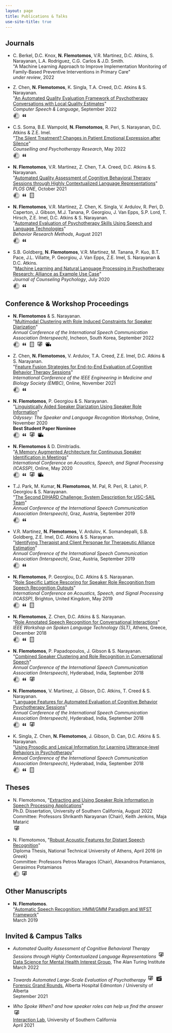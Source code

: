```yaml
---
layout: page
title: Publications & Talks
use-site-title: true
---
```


<script type="text/javascript">
function showOrHide(id) 
{
    var div = document.getElementById(id);
    if (div.style.display == "block") 
    {
        div.style.display = "none";
    }
    else 
    {
        div.style.display = "block";
    }
}
</script>

## Journals

* C. Berkel, D.C. Knox, __N. Flemotomos__, V.R. Martinez, D.C. Atkins, S. Narayanan, L.A. Rodriguez, C.G. Carlos & J.D. Smith.  
"A Machine Learning Approach to Improve Implementation Monitoring of Family-Based Preventive Interventions in Primary Care"  
*under review*, 2022

* Z. Chen, __N. Flemotomos__, K. Singla, T.A. Creed, D.C. Atkins & S. Narayanan.   
"[An Automated Quality Evaluation Framework of Psychotherapy Conversations with Local Quality Estimates](/work/papers/2022_CSL_Psychotherapy_LocalQuality.pdf)"  
*Computer Speech & Language*, September 2022   
[![DOI](/img/doi_logo_bw.png)](https://dx.doi.org/10.1016/j.csl.2022.101380) 
<a href="javascript:showOrHide('cite_2022_CSL_Psychotherapy_LocalQuality');">![bibTeX](/img/cite_logo.png)</a> 
<div style="display:none" id="cite_2022_CSL_Psychotherapy_LocalQuality">
<p><iframe src="/work/papers/citations/2022_CSL_Psychotherapy_LocalQuality.bib.txt" frameborder="0" height="100"  width="90%"></iframe></p>
</div> 

* C.S. Soma, B.E. Wampold, __N. Flemotomos__, R. Peri, S. Narayanan, D.C. Atkins & Z.E. Imel.   
"[The Silent Treatment? Changes in Patient Emotional Expression after Silence](https://onlinelibrary.wiley.com/share/author/EUJCBNEI4BCW4UFE7ZCW?target=10.1002/capr.12537)"    
*Counselling and Psychotherapy Research*, May 2022  
[![DOI](/img/doi_logo_bw.png)](https://dx.doi.org/10.1002/capr.12537) 
<a href="javascript:showOrHide('cite_2022_CAPR_SilentTreatment');">![bibTeX](/img/cite_logo.png)</a> 
<div style="display:none" id="cite_2022_CAPR_SilentTreatment">
<p><iframe src="/work/papers/citations/2022_CAPR_SilentTreatment.bib.txt" frameborder="0" height="100"  width="90%"></iframe></p>
</div>  

* __N. Flemotomos__, V.R. Martinez, Z. Chen, T.A. Creed, D.C. Atkins & S. Narayanan.  
"[Automated Quality Assessment of Cognitive Behavioral Therapy Sessions through Highly Contextualized Language Representations](/work/papers/2021_PLOS_CBT_BERT.pdf)"  
*PLOS ONE*, October 2021  
[![DOI](/img/doi_logo_bw.png)](http://dx.doi.org/10.1371/journal.pone.0258639) 
<a href="javascript:showOrHide('cite_2021_PLOS_CBT_BERT');">![bibTeX](/img/cite_logo.png)</a> 
[![Poster](/img/poster_logo.png)](/work/presentations/2021_ECEfestival_BERT_CBT_poster.pdf) 
<div style="display:none" id="cite_2021_PLOS_CBT_BERT">
<p><iframe src="/work/papers/citations/2021_PLOS_CBT_BERT.bib.txt" frameborder="0" height="100"  width="90%"></iframe></p>
</div> 

* __N. Flemotomos__, V.R. Martinez, Z. Chen, K. Singla, V. Ardulov, R. Peri, D. Caperton, J. Gibson, M.J. Tanana, P. Georgiou, J. Van Epps, S.P. Lord, T. Hirsch, Z.E. Imel, D.C. Atkins & S. Narayanan.   
"[Automated Evaluation of Psychotherapy Skills Using Speech and Language Technologies](https://rdcu.be/crPrw)"  
*Behavior Research Methods*, August 2021  
[![DOI](/img/doi_logo_bw.png)](http://dx.doi.org/10.3758/s13428-021-01623-4) 
<a href="javascript:showOrHide('cite_2021_BRM_Psychotherapy_Speech_Language');">![bibTeX](/img/cite_logo.png)</a> 
<div style="display:none" id="cite_2021_BRM_Psychotherapy_Speech_Language">
<p><iframe src="/work/papers/citations/2021_BRM_Psychotherapy_Speech_Language.bib.txt" frameborder="0" height="100"  width="90%"></iframe></p>
</div> 

* S.B. Goldberg, __N. Flemotomos__, V.R. Martinez, M. Tanana, P. Kuo, B.T. Pace, J.L. Villatte, P. Georgiou, J. Van Epps, Z.E. Imel, S. Narayanan & D.C. Atkins.  
"[Machine Learning and Natural Language Processing in Psychotherapy Research: Alliance as Example Use Case](/work/papers/2020_JCP_ML_NLP_Alliance.pdf)"  
*Journal of Counseling Psychology*, July 2020  
[![DOI](/img/doi_logo_bw.png)](http://dx.doi.org/10.1037/cou0000382) 
<a href="javascript:showOrHide('cite_2020_JCP_ML_NLP_Alliance');">![bibTeX](/img/cite_logo.png)</a> 
<div style="display:none" id="cite_2020_JCP_ML_NLP_Alliance">
<p><iframe src="/work/papers/citations/2020_JCP_ML_NLP_Alliance.bib.txt" frameborder="0" height="100"  width="90%"></iframe></p>
</div>

## Conference & Workshop Proceedings
* __N. Flemotomos__ & S. Narayanan.  
"[Multimodal Clustering with Role Induced Constraints for Speaker Diarization](/work/papers/2022_IS_MultimodalClusteringRoleInducedConstraints.pdf)"   
*Annual Conference of the International Speech Communication Association (Interspeech)*, Incheon, South Korea, September 2022  
[![DOI](/img/doi_logo_bw.png)](http://dx.doi.org/10.21437/Interspeech.2022-814) 
<a href="javascript:showOrHide('cite_2022_IS_Constrained_Clustering_Diarization');">![bibTeX](/img/cite_logo.png)</a> 
[![Poster](/img/poster_logo.png)](/work/presentations/2022_IS_MultimodalClusteringRoleInducedConstraints_poster.pdf) 
[![Slides](/img/slides_logo.png)](/work/presentations/2022_IS_MultimodalClusteringRoleInducedConstraints_pres.pdf) 
[![Video](/img/video_logo.png)](/work/presentations/2022_IS_MultimodalClusteringRoleInducedConstraints_vid.mp4)  
<div style="display:none" id="cite_2022_IS_Constrained_Clustering_Diarization">
<p><iframe src="/work/papers/citations/2022_IS_Constrained_Clustering_Diarization.bib.txt" frameborder="0" height="100"  width="90%"></iframe></p>
</div>  

* Z. Chen, __N. Flemotomos__, V. Ardulov, T.A. Creed, Z.E. Imel, D.C. Atkins & S. Narayanan.  
"[Feature Fusion Strategies for End-to-End Evaluation of Cognitive Behavior Therapy Sessions](/work/papers/2021_EMBC_Feature_Fusion_CBT.pdf)"  
*International Conference of the IEEE Engineering in Medicine and Biology Society (EMBC)*, Online, November 2021  
[![DOI](/img/doi_logo_bw.png)](http://dx.doi.org/10.1109/EMBC46164.2021.9629694) 
<a href="javascript:showOrHide('cite_2021_EMBC_Feature_Fusion_CBT');">![bibTeX](/img/cite_logo.png)</a> 
<div style="display:none" id="cite_2021_EMBC_Feature_Fusion_CBT">
<p><iframe src="/work/papers/citations/2021_EMBC_Feature_Fusion_CBT.bib.txt" frameborder="0" height="100"  width="90%"></iframe></p>
</div>

* __N. Flemotomos__, P. Georgiou & S. Narayanan.  
"[Linguistically Aided Speaker Diarization Using Speaker Role Information](/work/papers/2020_ODYSSEY_Linguistically_Diarization_Roles.pdf)"  
*Odyssey: The Speaker and Language Recognition Workshop*, Online, November 2020  
__Best Student Paper Nominee__  
[![DOI](/img/doi_logo_bw.png)](http://dx.doi.org/10.21437/Odyssey.2020-17) 
<a href="javascript:showOrHide('cite_2020_ODYSSEY_Linguistically_Diarization_Roles');">![bibTeX](/img/cite_logo.png)</a> 
[![Slides](/img/slides_logo.png)](/work/presentations/2020_ODYSSEY_Linguistically_Diarization_Roles_pres.pdf) 
[![Video](/img/video_logo.png)](/work/presentations/2020_ODYSSEY_Linguistically_Diarization_Roles_vid.mp4)  
<div style="display:none" id="cite_2020_ODYSSEY_Linguistically_Diarization_Roles">
<p><iframe src="/work/papers/citations/2020_ODYSSEY_Linguistically_Diarization_Roles.bib.txt" frameborder="0" height="100"  width="90%"></iframe></p>
</div>

* __N. Flemotomos__ & D. Dimitriadis.  
"[A Memory Augmented Architecture for Continuous Speaker Identification in Meetings](/work/papers/2020_ICASSP_RMC_MSR.pdf)"  
*International Conference on Acoustics, Speech, and Signal Processing (ICASSP)*, Online, May 2020  
[![DOI](/img/doi_logo_bw.png)](http://dx.doi.org/10.1109/ICASSP40776.2020.9053152) 
<a href="javascript:showOrHide('cite_2020_ICASSP_RMC_MSR');">![bibTeX](/img/cite_logo.png)</a> 
[![Slides](/img/slides_logo.png)](/work/presentations/2020_ICASSP_RMC_MSR_pres.pdf) 
[![Video](/img/video_logo.png)](/work/presentations/2020_ICASSP_RMC_MSR_vid.mp4) 
<div style="display:none" id="cite_2020_ICASSP_RMC_MSR">
<p><iframe src="/work/papers/citations/2020_ICASSP_RMC_MSR.bib.txt" frameborder="0" height="100"  width="90%"></iframe></p>
</div>

* T.J. Park, M. Kumar, __N. Flemotomos__, M. Pal, R. Peri, R. Lahiri, P. Georgiou & S. Narayanan.  
"[The Second DIHARD Challenge: System Description for USC-SAIL Team](/work/papers/2019_IS_DIHARD.pdf)"  
*Annual Conference of the International Speech Communication Association (Interspeech)*, Graz, Austria, September 2019  
[![DOI](/img/doi_logo_bw.png)](http://dx.doi.org/10.21437/Interspeech.2019-1903) 
<a href="javascript:showOrHide('cite_2019_IS_DIHARD');">![bibTeX](/img/cite_logo.png)</a> 
<div style="display:none" id="cite_2019_IS_DIHARD">
<p><iframe src="/work/papers/citations/2019_IS_DIHARD.bib.txt" frameborder="0" height="100"  width="90%"></iframe></p>
</div>

* V.R. Martinez, __N. Flemotomos__, V. Ardulov, K. Somandepalli, S.B. Goldberg, Z.E. Imel, D.C. Atkins & S. Narayanan.  
"[Identifying Therapist and Client Personae for Therapeutic Alliance Estimation](/work/papers/2019_IS_Personae_Alliance.pdf)"  
*Annual Conference of the International Speech Communication Association (Interspeech)*, Graz, Austria, September 2019  
[![DOI](/img/doi_logo_bw.png)](http://dx.doi.org/10.21437/Interspeech.2019-2829) 
<a href="javascript:showOrHide('cite_2019_IS_Personae_Alliance');">![bibTeX](/img/cite_logo.png)</a> 
<div style="display:none" id="cite_2019_IS_Personae_Alliance">
<p><iframe src="/work/papers/citations/2019_IS_Personae_Alliance.bib.txt" frameborder="0" height="100"  width="90%"></iframe></p>
</div>

* __N. Flemotomos__, P. Georgiou, D.C. Atkins & S. Narayanan.  
"[Role Specific Lattice Rescoring for Speaker Role Recognition from Speech Recognition Outputs](/work/papers/2019_ICASSP_Role_Specific_ASR.pdf)"  
*International Conference on Acoustics, Speech, and Signal Processing (ICASSP)*, Brighton, United Kingdom, May 2019  
[![DOI](/img/doi_logo_bw.png)](http://dx.doi.org/10.1109/ICASSP.2019.8683900) 
<a href="javascript:showOrHide('cite_2019_ICASSP_Role_Specific_ASR');">![bibTeX](/img/cite_logo.png)</a> 
[![Poster](/img/poster_logo.png)](/work/presentations/2019_ICASSP_Role_Specific_ASR_poster.pdf)  
<div style="display:none" id="cite_2019_ICASSP_Role_Specific_ASR">
<p><iframe src="/work/papers/citations/2019_ICASSP_Role_Specific_ASR.bib.txt" frameborder="0" height="100"  width="90%"></iframe></p>
</div>

* __N. Flemotomos__, Z. Chen, D.C. Atkins & S. Narayanan.  
"[Role Annotated Speech Recognition for Conversational Interactions](/work/papers/2018_SLT_RASR.pdf)"  
*IEEE Workshop on Spoken Language Technology (SLT)*, Athens, Greece, December 2018  
[![DOI](/img/doi_logo_bw.png)](http://dx.doi.org/10.1109/SLT.2018.8639611) 
<a href="javascript:showOrHide('cite_2018_SLT_RASR');">![bibTeX](/img/cite_logo.png)</a> 
[![Poster](/img/poster_logo.png)](/work/presentations/2018_SLT_RASR_poster.pdf)  
<div style="display:none" id="cite_2018_SLT_RASR">
<p><iframe src="/work/papers/citations/2018_SLT_RASR.bib.txt" frameborder="0" height="100"  width="90%"></iframe></p>
</div>

* __N. Flemotomos__, P. Papadopoulos, J. Gibson & S. Narayanan.  
"[Combined Speaker Clustering and Role Recognition in Conversational Speech](/work/papers/2018_IS_SpeakerClustering.pdf)"  
*Annual Conference of the International Speech Communication Association (Interspeech)*, Hyderabad, India, September 2018  
[![DOI](/img/doi_logo_bw.png)](http://dx.doi.org/10.21437/Interspeech.2018-1654) 
<a href="javascript:showOrHide('cite_2018_IS_SpeakerClustering');">![bibTeX](/img/cite_logo.png)</a> 
[![Slides](/img/slides_logo.png)](/work/presentations/2018_IS_SpeakerClustering_pres.pdf)  
<div style="display:none" id="cite_2018_IS_SpeakerClustering">
<p><iframe src="/work/papers/citations/2018_IS_SpeakerClustering.bib.txt" frameborder="0" height="100"  width="90%"></iframe></p>
</div>

* __N. Flemotomos__, V. Martinez, J. Gibson, D.C. Atkins, T. Creed & S. Narayanan.  
"[Language Features for Automated Evaluation of Cognitive Behavior Psychotherapy Sessions](/work/papers/2018_IS_CBT_lang_features.pdf)"  
*Annual Conference of the International Speech Communication Association (Interspeech)*, Hyderabad, India, September 2018  
[![DOI](/img/doi_logo_bw.png)](http://dx.doi.org/10.21437/Interspeech.2018-1518) 
<a href="javascript:showOrHide('cite_2018_IS_CBT_lang_features');">![bibTeX](/img/cite_logo.png)</a> 
[![Slides](/img/slides_logo.png)](/work/presentations/2018_IS_CBT_lang_features_pres.pdf)  
<div style="display:none" id="cite_2018_IS_CBT_lang_features">
<p><iframe src="/work/papers/citations/2018_IS_CBT_lang_features.bib.txt" frameborder="0" height="100"  width="90%"></iframe></p>
</div>

* K. Singla, Z. Chen, __N. Flemotomos__, J. Gibson, D. Can, D.C. Atkins & S. Narayanan.  
"[Using Prosodic and Lexical Information for Learning Utterance-level Behaviors in Psychotherapy](/work/papers/2018_IS_multimodal_MISC.pdf)"  
*Annual Conference of the International Speech Communication Association (Interspeech)*, Hyderabad, India, September 2018  
[![DOI](/img/doi_logo_bw.png)](http://dx.doi.org/10.21437/Interspeech.2018-2551) 
<a href="javascript:showOrHide('cite_2018_IS_multimodal_MISC');">![bibTeX](/img/cite_logo.png)</a> 
[![Poster](/img/poster_logo.png)](/work/presentations/2018_IS_multimodal_MISC_poster.pdf)  
<div style="display:none" id="cite_2018_IS_multimodal_MISC">
<p><iframe src="/work/papers/citations/2018_IS_multimodal_MISCT.bib.txt" frameborder="0" height="100"  width="90%"></iframe></p>
</div>

## Theses

* N. Flemotomos, 
"[Extracting and Using Speaker Role Information in Speech Processing Applications](/work/thesis/dissertation_NF_2022.pdf)"    
Ph.D. Dissertation, University of Southern California, August 2022   
Committee: Professors Shrikanth Narayanan (Chair), Keith Jenkins, Maja Matarić  
[![Slides](/img/slides_logo.png)](/work/presentations/2022_USC_thesis_pres.pdf)  

* N. Flemotomos, 
"[Robust Acoustic Features for Distant Speech Recognition](/work/thesis/Diploma_Thesis_NF_NTUA.pdf)"    
Diploma Thesis, National Technical University of Athens, April 2016 (*in Greek*)  
Committee: Professors Petros Maragos (Chair), Alexandros Potamianos, Gerasimos Potamianos  
[![DOI](/img/doi_logo_bw.png)](http://dx.doi.org/10.26240/heal.ntua.12402) [![Slides](/img/slides_logo.png)](/work/presentations/2016_NTUA_thesis_pres.pdf)  

## Other Manuscripts 
* __N. Flemotomos__.  
"[Automatic Speech Recognition: HMM/GMM Paradigm and WFST Framework](/work/thesis/asr_wfst_tutorial_nf.pdf)"    
 March 2019

## Invited & Campus Talks 
* *Automated Quality Assessment of Cognitive Behavioral Therapy Sessions through Highly Contextualized Language Representations* [![Slides](/img/slides_logo.png)](/work/presentations/2022_TuringTalk_CBTEvaluation.pdf)  
[Data Science for Mental Health Interest Group](https://turing-ds4mh.github.io/index.html), The Alan Turing Institute  
March 2022

* *Towards Automated Large-Scale Evaluation of Psychotherapy* [![Slides](/img/slides_logo.png)](/work/presentations/2021_FGR_AutomatedPsychEvaluation.pdf) [![Demo](/img/demo_logo.png)](/img/coreMI_session_view.mp4)  
[Forensic Grand Rounds](https://www.ualberta.ca/psychiatry/grand-rounds/forensic-grand-rounds/index.html), Alberta Hospital Edmonton / University of Alberta  
September 2021

* *Who Spoke When? and how speaker roles can help us find the answer* [![Slides](/img/slides_logo.png)](/work/presentations/2021_InteractionLabPres_RolesDiarizationIdentification_noAppendix.pdf)  
[Interaction Lab](https://uscinteractionlab.web.app/), University of Southern California  
April 2021
